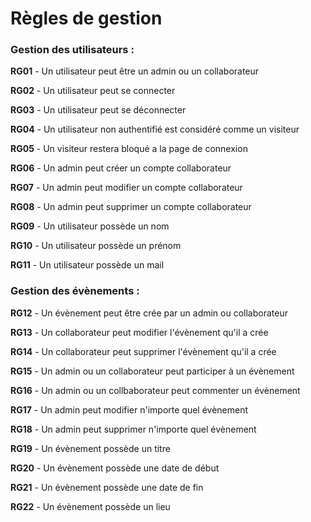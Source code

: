 # Règles de gestion

### Gestion des utilisateurs :

**RG01** - Un utilisateur peut être un admin ou un collaborateur

**RG02** - Un utilisateur peut se connecter

**RG03** - Un utilisateur peut se déconnecter

**RG04** - Un utilisateur non authentifié est considéré comme un visiteur

**RG05** - Un visiteur restera bloqué a la page de connexion

**RG06** - Un admin peut créer un compte collaborateur

**RG07** - Un admin peut modifier un compte collaborateur

**RG08** - Un admin peut supprimer un compte collaborateur

**RG09** - Un utilisateur possède un nom

**RG10** - Un utilisateur possède un prénom

**RG11** - Un utilisateur possède un mail

### Gestion des évènements :

**RG12** - Un évènement peut être crée par un admin ou collaborateur

**RG13** - Un collaborateur peut modifier l'évènement qu'il a crée

**RG14** - Un collaborateur peut supprimer l'évènement qu'il a crée

**RG15** - Un admin ou un collaborateur peut participer à un évènement

**RG16** - Un admin ou un collbaborateur peut commenter un évènement

**RG17** - Un admin peut modifier n'importe quel évènement

**RG18** - Un admin peut supprimer n'importe quel évènement

**RG19** - Un évènement possède un titre

**RG20** - Un évènement possède une date de début

**RG21** - Un évènement possède une date de fin

**RG22** - Un évènement possède un lieu